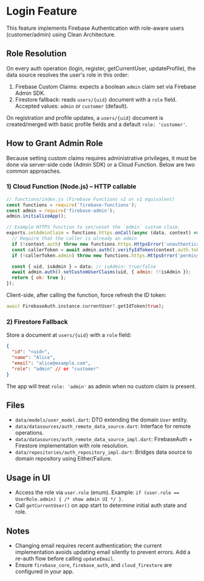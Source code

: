 # Login Feature

This feature implements Firebase Authentication with role-aware users (customer/admin) using Clean Architecture.

## Role Resolution

On every auth operation (login, register, getCurrentUser, updateProfile), the data source resolves the user's role in this order:

1. Firebase Custom Claims: expects a boolean `admin` claim set via Firebase Admin SDK.
2. Firestore fallback: reads `users/{uid}` document with a `role` field. Accepted values: `admin` or `customer` (default).

On registration and profile updates, a `users/{uid}` document is created/merged with basic profile fields and a default `role: 'customer'`.

## How to Grant Admin Role

Because setting custom claims requires administrative privileges, it must be done via server-side code (Admin SDK) or a Cloud Function. Below are two common approaches.

### 1) Cloud Function (Node.js) – HTTP callable

```js
// functions/index.js (Firebase Functions v2 or v1 equivalent)
const functions = require('firebase-functions');
const admin = require('firebase-admin');
admin.initializeApp();

// Example HTTPS function to set/unset the `admin` custom claim.
exports.setAdminClaim = functions.https.onCall(async (data, context) => {
  // Require that the caller is already an admin
  if (!context.auth) throw new functions.https.HttpsError('unauthenticated', 'Must be authenticated.');
  const callerToken = await admin.auth().verifyIdToken(context.auth.token.uid);
  if (!callerToken.admin) throw new functions.https.HttpsError('permission-denied', 'Admin privilege required.');

  const { uid, isAdmin } = data; // isAdmin: true/false
  await admin.auth().setCustomUserClaims(uid, { admin: !!isAdmin });
  return { ok: true };
});
```

Client-side, after calling the function, force refresh the ID token:

```dart
await FirebaseAuth.instance.currentUser?.getIdToken(true);
```

### 2) Firestore Fallback

Store a document at `users/{uid}` with a `role` field:

```json
{
  "id": "<uid>",
  "name": "Alice",
  "email": "alice@example.com",
  "role": "admin" // or "customer"
}
```

The app will treat `role: 'admin'` as admin when no custom claim is present.

## Files

- `data/models/user_model.dart`: DTO extending the domain `User` entity.
- `data/datasources/auth_remote_data_source.dart`: Interface for remote operations.
- `data/datasources/auth_remote_data_source_impl.dart`: FirebaseAuth + Firestore implementation with role resolution.
- `data/repositories/auth_repository_impl.dart`: Bridges data source to domain repository using Either/Failure.

## Usage in UI

- Access the role via `user.role` (enum). Example: `if (user.role == UserRole.admin) { /* show admin UI */ }`.
- Call `getCurrentUser()` on app start to determine initial auth state and role.

## Notes

- Changing email requires recent authentication; the current implementation avoids updating email silently to prevent errors. Add a re-auth flow before calling `updateEmail`.
- Ensure `firebase_core`, `firebase_auth`, and `cloud_firestore` are configured in your app.
